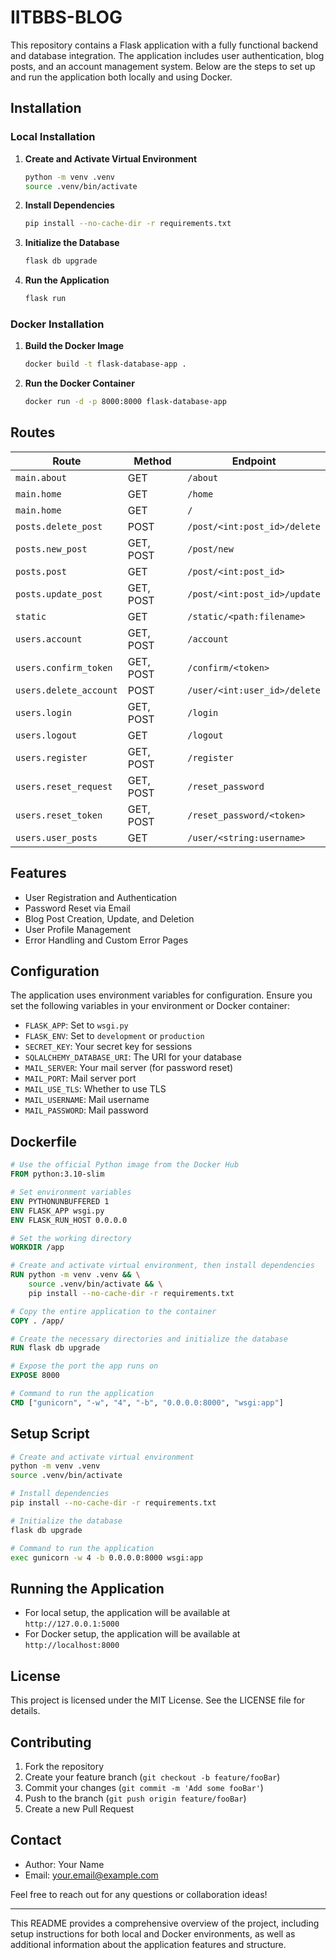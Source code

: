# IITBBS-BLOG

This repository contains a Flask application with a fully functional backend and database integration. The application includes user authentication, blog posts, and an account management system. Below are the steps to set up and run the application both locally and using Docker.


## Installation

### Local Installation

1. **Create and Activate Virtual Environment**

    ```sh
    python -m venv .venv
    source .venv/bin/activate
    ```

2. **Install Dependencies**

    ```sh
    pip install --no-cache-dir -r requirements.txt
    ```

3. **Initialize the Database**

    ```sh
    flask db upgrade
    ```

4. **Run the Application**

    ```sh
    flask run
    ```

### Docker Installation

1. **Build the Docker Image**

    ```sh
    docker build -t flask-database-app .
    ```

2. **Run the Docker Container**

    ```sh
    docker run -d -p 8000:8000 flask-database-app
    ```

## Routes

| Route                  | Method    | Endpoint                          |
|------------------------|-----------|-----------------------------------|
| `main.about`           | GET       | `/about`                          |
| `main.home`            | GET       | `/home`                           |
| `main.home`            | GET       | `/`                               |
| `posts.delete_post`    | POST      | `/post/<int:post_id>/delete`      |
| `posts.new_post`       | GET, POST | `/post/new`                       |
| `posts.post`           | GET       | `/post/<int:post_id>`             |
| `posts.update_post`    | GET, POST | `/post/<int:post_id>/update`      |
| `static`               | GET       | `/static/<path:filename>`         |
| `users.account`        | GET, POST | `/account`                        |
| `users.confirm_token`  | GET, POST | `/confirm/<token>`                |
| `users.delete_account` | POST      | `/user/<int:user_id>/delete`      |
| `users.login`          | GET, POST | `/login`                          |
| `users.logout`         | GET       | `/logout`                         |
| `users.register`       | GET, POST | `/register`                       |
| `users.reset_request`  | GET, POST | `/reset_password`                 |
| `users.reset_token`    | GET, POST | `/reset_password/<token>`         |
| `users.user_posts`     | GET       | `/user/<string:username>`         |

## Features

- User Registration and Authentication
- Password Reset via Email
- Blog Post Creation, Update, and Deletion
- User Profile Management
- Error Handling and Custom Error Pages


## Configuration

The application uses environment variables for configuration. Ensure you set the following variables in your environment or Docker container:

- `FLASK_APP`: Set to `wsgi.py`
- `FLASK_ENV`: Set to `development` or `production`
- `SECRET_KEY`: Your secret key for sessions
- `SQLALCHEMY_DATABASE_URI`: The URI for your database
- `MAIL_SERVER`: Your mail server (for password reset)
- `MAIL_PORT`: Mail server port
- `MAIL_USE_TLS`: Whether to use TLS
- `MAIL_USERNAME`: Mail username
- `MAIL_PASSWORD`: Mail password

## Dockerfile

```dockerfile
# Use the official Python image from the Docker Hub
FROM python:3.10-slim

# Set environment variables
ENV PYTHONUNBUFFERED 1
ENV FLASK_APP wsgi.py
ENV FLASK_RUN_HOST 0.0.0.0

# Set the working directory
WORKDIR /app

# Create and activate virtual environment, then install dependencies
RUN python -m venv .venv && \
    source .venv/bin/activate && \
    pip install --no-cache-dir -r requirements.txt

# Copy the entire application to the container
COPY . /app/

# Create the necessary directories and initialize the database
RUN flask db upgrade

# Expose the port the app runs on
EXPOSE 8000

# Command to run the application
CMD ["gunicorn", "-w", "4", "-b", "0.0.0.0:8000", "wsgi:app"]
```

## Setup Script

```sh
# Create and activate virtual environment
python -m venv .venv
source .venv/bin/activate

# Install dependencies
pip install --no-cache-dir -r requirements.txt

# Initialize the database
flask db upgrade

# Command to run the application
exec gunicorn -w 4 -b 0.0.0.0:8000 wsgi:app
```

## Running the Application

- For local setup, the application will be available at `http://127.0.0.1:5000`
- For Docker setup, the application will be available at `http://localhost:8000`

## License

This project is licensed under the MIT License. See the LICENSE file for details.

## Contributing

1. Fork the repository
2. Create your feature branch (`git checkout -b feature/fooBar`)
3. Commit your changes (`git commit -m 'Add some fooBar'`)
4. Push to the branch (`git push origin feature/fooBar`)
5. Create a new Pull Request

## Contact

- Author: Your Name
- Email: your.email@example.com

Feel free to reach out for any questions or collaboration ideas!

---

This README provides a comprehensive overview of the project, including setup instructions for both local and Docker environments, as well as additional information about the application features and structure.